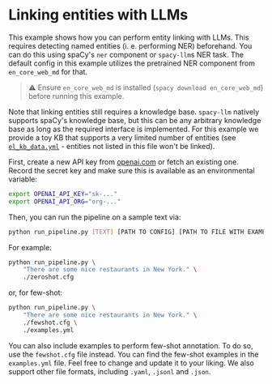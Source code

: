 # Linking entities with LLMs

This example shows how you can perform entity linking with LLMs.
This requires detecting named entities (i. e. performing NER) beforehand. You can do this using spaCy's `ner` 
component or `spacy-llm`s NER task. The default config in this example utilizes the pretrained NER component from 
`en_core_web_md` for that.

> ⚠️ Ensure `en_core_web_md` is installed (`spacy download en_core_web_md`) before running this example.

Note that linking entities still requires a knowledge base. `spacy-llm` natively supports spaCy's knowledge base, but 
this can be any arbitrary knowledge base as long as the required interface is implemented.
For this example we provide a toy KB that supports a very limited number of entities (see 
[`el_kb_data.yml`](spacy_llm/tests/el_kb_data.yml) - entities not listed in this file won't be linked).

First, create a new API key from [openai.com](https://platform.openai.com/account/api-keys) or fetch an existing one. Record the secret key and make sure this is
available as an environmental variable:

```sh
export OPENAI_API_KEY="sk-..."
export OPENAI_API_ORG="org-..."
```

Then, you can run the pipeline on a sample text via:

```sh
python run_pipeline.py [TEXT] [PATH TO CONFIG] [PATH TO FILE WITH EXAMPLES]
```

For example:

```sh
python run_pipeline.py \
    "There are some nice restaurants in New York." \
    ./zeroshot.cfg
```
or, for few-shot:
```sh
python run_pipeline.py \
    "There are some nice restaurants in New York." \
    ./fewshot.cfg \
    ./examples.yml
```

You can also include examples to perform few-shot annotation. To do so, use the
`fewshot.cfg` file instead. You can find the few-shot examples in
the `examples.yml` file. Feel free to change and update it to your liking.
We also support other file formats, including `.yaml`, `.jsonl` and `.json`.
